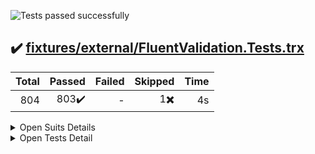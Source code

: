 ![Tests passed successfully](https://img.shields.io/badge/tests-803%20passed%2C%201%20skipped-success)
## ✔️ <a id='user-content-r0' href='#r0'>fixtures/external/FluentValidation.Tests.trx</a>
|Total|Passed|Failed|Skipped|Time|
|---:|---:|---:|---:|---:|
|804|803✔️|-|1✖️|4s|

<details><summary>Open Suits Details</summary>
<p>

|Test suite|Passed|Failed|Skipped|Time|
|:---|---:|---:|---:|---:|
|[FluentValidation.Tests.AbstractValidatorTester](#r0s0)|35✔️|-|-|12ms|
|[FluentValidation.Tests.AccessorCacheTests](#r0s1)|4✔️|-|1✖️|4ms|
|[FluentValidation.Tests.AssemblyScannerTester](#r0s2)|2✔️|-|-|2ms|
|[FluentValidation.Tests.CascadingFailuresTester](#r0s3)|38✔️|-|-|23ms|
|[FluentValidation.Tests.ChainedValidationTester](#r0s4)|13✔️|-|-|6ms|
|[FluentValidation.Tests.ChainingValidatorsTester](#r0s5)|3✔️|-|-|1ms|
|[FluentValidation.Tests.ChildRulesTests](#r0s6)|2✔️|-|-|7ms|
|[FluentValidation.Tests.CollectionValidatorWithParentTests](#r0s7)|16✔️|-|-|13ms|
|[FluentValidation.Tests.ComplexValidationTester](#r0s8)|17✔️|-|-|26ms|
|[FluentValidation.Tests.ConditionTests](#r0s9)|18✔️|-|-|9ms|
|[FluentValidation.Tests.CreditCardValidatorTests](#r0s10)|2✔️|-|-|2ms|
|[FluentValidation.Tests.CustomFailureActionTester](#r0s11)|3✔️|-|-|1ms|
|[FluentValidation.Tests.CustomMessageFormatTester](#r0s12)|6✔️|-|-|3ms|
|[FluentValidation.Tests.CustomValidatorTester](#r0s13)|10✔️|-|-|6ms|
|[FluentValidation.Tests.DefaultValidatorExtensionTester](#r0s14)|30✔️|-|-|38ms|
|[FluentValidation.Tests.EmailValidatorTests](#r0s15)|36✔️|-|-|18ms|
|[FluentValidation.Tests.EmptyTester](#r0s16)|9✔️|-|-|5ms|
|[FluentValidation.Tests.EnumValidatorTests](#r0s17)|12✔️|-|-|24ms|
|[FluentValidation.Tests.EqualValidatorTests](#r0s18)|10✔️|-|-|3ms|
|[FluentValidation.Tests.ExactLengthValidatorTester](#r0s19)|6✔️|-|-|2ms|
|[FluentValidation.Tests.ExclusiveBetweenValidatorTests](#r0s20)|19✔️|-|-|6ms|
|[FluentValidation.Tests.ExtensionTester](#r0s21)|4✔️|-|-|1ms|
|[FluentValidation.Tests.ForEachRuleTests](#r0s22)|34✔️|-|-|47ms|
|[FluentValidation.Tests.GreaterThanOrEqualToValidatorTester](#r0s23)|14✔️|-|-|5ms|
|[FluentValidation.Tests.GreaterThanValidatorTester](#r0s24)|13✔️|-|-|4ms|
|[FluentValidation.Tests.InclusiveBetweenValidatorTests](#r0s25)|18✔️|-|-|4ms|
|[FluentValidation.Tests.InheritanceValidatorTest](#r0s26)|11✔️|-|-|18ms|
|[FluentValidation.Tests.InlineValidatorTester](#r0s27)|1✔️|-|-|2ms|
|[FluentValidation.Tests.LanguageManagerTests](#r0s28)|21✔️|-|-|28ms|
|[FluentValidation.Tests.LengthValidatorTests](#r0s29)|16✔️|-|-|17ms|
|[FluentValidation.Tests.LessThanOrEqualToValidatorTester](#r0s30)|13✔️|-|-|4ms|
|[FluentValidation.Tests.LessThanValidatorTester](#r0s31)|16✔️|-|-|6ms|
|[FluentValidation.Tests.LocalisedMessagesTester](#r0s32)|6✔️|-|-|3ms|
|[FluentValidation.Tests.LocalisedNameTester](#r0s33)|2✔️|-|-|1ms|
|[FluentValidation.Tests.MemberAccessorTests](#r0s34)|9✔️|-|-|5ms|
|[FluentValidation.Tests.MessageFormatterTests](#r0s35)|10✔️|-|-|2ms|
|[FluentValidation.Tests.ModelLevelValidatorTests](#r0s36)|2✔️|-|-|1ms|
|[FluentValidation.Tests.NameResolutionPluggabilityTester](#r0s37)|3✔️|-|-|2ms|
|[FluentValidation.Tests.NotEmptyTester](#r0s38)|10✔️|-|-|7ms|
|[FluentValidation.Tests.NotEqualValidatorTests](#r0s39)|11✔️|-|-|7ms|
|[FluentValidation.Tests.NotNullTester](#r0s40)|5✔️|-|-|1ms|
|[FluentValidation.Tests.NullTester](#r0s41)|5✔️|-|-|2ms|
|[FluentValidation.Tests.OnFailureTests](#r0s42)|10✔️|-|-|8ms|
|[FluentValidation.Tests.PredicateValidatorTester](#r0s43)|5✔️|-|-|2ms|
|[FluentValidation.Tests.PropertyChainTests](#r0s44)|7✔️|-|-|1ms|
|[FluentValidation.Tests.RegularExpressionValidatorTests](#r0s45)|15✔️|-|-|6ms|
|[FluentValidation.Tests.RuleBuilderTests](#r0s46)|29✔️|-|-|96ms|
|[FluentValidation.Tests.RuleDependencyTests](#r0s47)|14✔️|-|-|3s|
|[FluentValidation.Tests.RulesetTests](#r0s48)|21✔️|-|-|14ms|
|[FluentValidation.Tests.ScalePrecisionValidatorTests](#r0s49)|6✔️|-|-|4ms|
|[FluentValidation.Tests.SharedConditionTests](#r0s50)|42✔️|-|-|42ms|
|[FluentValidation.Tests.StandalonePropertyValidationTester](#r0s51)|1✔️|-|-|0ms|
|[FluentValidation.Tests.StringEnumValidatorTests](#r0s52)|10✔️|-|-|5ms|
|[FluentValidation.Tests.TrackingCollectionTests](#r0s53)|3✔️|-|-|2ms|
|[FluentValidation.Tests.TransformTests](#r0s54)|4✔️|-|-|3ms|
|[FluentValidation.Tests.UserSeverityTester](#r0s55)|7✔️|-|-|3ms|
|[FluentValidation.Tests.UserStateTester](#r0s56)|4✔️|-|-|3ms|
|[FluentValidation.Tests.ValidateAndThrowTester](#r0s57)|14✔️|-|-|25ms|
|[FluentValidation.Tests.ValidationResultTests](#r0s58)|8✔️|-|-|8ms|
|[FluentValidation.Tests.ValidatorDescriptorTester](#r0s59)|5✔️|-|-|1ms|
|[FluentValidation.Tests.ValidatorSelectorTests](#r0s60)|10✔️|-|-|9ms|
|[FluentValidation.Tests.ValidatorTesterTester](#r0s61)|73✔️|-|-|74ms|

</p>
</details>


<details><summary>Open Tests Detail</summary>
<p>

#### ✔️ <a id='user-content-r0s0' href='#r0s0'>FluentValidation.Tests.AbstractValidatorTester</a>
```
✔️ Can_replace_default_errorcode_resolver
✔️ CanValidateInstancesOfType_returns_false_when_comparing_against_some_other_type
✔️ CanValidateInstancesOfType_returns_true_when_comparing_against_same_type
✔️ CanValidateInstancesOfType_returns_true_when_comparing_against_subclass
✔️ Default_error_code_should_be_class_name
✔️ OverridePropertyName_should_override_property_name
✔️ OverridePropertyName_with_lambda_should_override_property_name
✔️ PreValidate_bypasses_nullcheck_on_instance
✔️ RuleForeach_with_null_instances
✔️ Should_be_valid_when_there_are_no_failures_for_single_property
✔️ Should_not_main_state
✔️ Should_throw_for_non_member_expression_when_validating_single_property
✔️ Should_throw_when_rule_is_null
✔️ Should_validate_public_Field
✔️ Should_validate_single_Field
✔️ Should_validate_single_property
✔️ Should_validate_single_property_where_invalid_property_as_string
✔️ Should_validate_single_property_where_property_as_string
✔️ Uses_named_parameters_to_validate_ruleset
✔️ Validates_single_property_by_path
✔️ Validates_type_when_using_non_generic_validate_overload
✔️ When_the_validators_fail_then_the_errors_Should_be_accessible_via_the_errors_property
✔️ When_the_validators_fail_then_validatorrunner_should_return_false
✔️ When_the_Validators_pass_then_the_validatorRunner_should_return_true
✔️ WhenPreValidationReturnsFalse_ResultReturnToUserImmediatly_Validate(preValidationResult: )
✔️ WhenPreValidationReturnsFalse_ResultReturnToUserImmediatly_Validate(preValidationResult: AnotherInt Test Message)
✔️ WhenPreValidationReturnsFalse_ResultReturnToUserImmediatly_ValidateAsync(preValidationResult: )
✔️ WhenPreValidationReturnsFalse_ResultReturnToUserImmediatly_ValidateAsync(preValidationResult: AnotherInt Test Message)
✔️ WhenPreValidationReturnsTrue_ValidatorsGetHit_Validate
✔️ WhenPreValidationReturnsTrue_ValidatorsGetHit_ValidateAsync
✔️ WithErrorCode_should_override_error_code
✔️ WithMessage_and_WithErrorCode_should_override_error_message_and_error_code
✔️ WithMessage_should_override_error_message
✔️ WithName_should_override_field_name
✔️ WithName_should_override_field_name_with_value_from_other_property
```
#### ✔️ <a id='user-content-r0s1' href='#r0s1'>FluentValidation.Tests.AccessorCacheTests</a>
```
✖️ Benchmark
✔️ Equality_comparison_check
✔️ Gets_accessor
✔️ Gets_member_for_nested_property
✔️ Identifies_if_memberexp_acts_on_model_instance
```
#### ✔️ <a id='user-content-r0s2' href='#r0s2'>FluentValidation.Tests.AssemblyScannerTester</a>
```
✔️ Finds_validators_for_types
✔️ ForEach_iterates_over_types
```
#### ✔️ <a id='user-content-r0s3' href='#r0s3'>FluentValidation.Tests.CascadingFailuresTester</a>
```
✔️ Cascade_mode_can_be_set_after_validator_instantiated
✔️ Cascade_mode_can_be_set_after_validator_instantiated_async
✔️ Cascade_mode_can_be_set_after_validator_instantiated_async_legacy
✔️ Cascade_mode_can_be_set_after_validator_instantiated_legacy
✔️ Validation_continues_on_failure
✔️ Validation_continues_on_failure_async
✔️ Validation_continues_on_failure_when_set_to_Stop_globally_and_overriden_at_rule_level
✔️ Validation_continues_on_failure_when_set_to_Stop_globally_and_overriden_at_rule_level_async
✔️ Validation_continues_on_failure_when_set_to_Stop_globally_and_overriden_at_rule_level_async_legacy
✔️ Validation_continues_on_failure_when_set_to_Stop_globally_and_overriden_at_rule_level_legacy
✔️ Validation_continues_on_failure_when_set_to_StopOnFirstFailure_at_validator_level_and_overriden_at_rule_level
✔️ Validation_continues_on_failure_when_set_to_StopOnFirstFailure_at_validator_level_and_overriden_at_rule_level_async
✔️ Validation_continues_on_failure_when_set_to_StopOnFirstFailure_at_validator_level_and_overriden_at_rule_level_async_legacy
✔️ Validation_continues_on_failure_when_set_to_StopOnFirstFailure_at_validator_level_and_overriden_at_rule_level_legacy
✔️ Validation_continues_to_second_validator_when_first_validator_succeeds_and_cascade_set_to_stop
✔️ Validation_continues_to_second_validator_when_first_validator_succeeds_and_cascade_set_to_stop_async
✔️ Validation_continues_to_second_validator_when_first_validator_succeeds_and_cascade_set_to_stop_async_legacy
✔️ Validation_continues_to_second_validator_when_first_validator_succeeds_and_cascade_set_to_stop_legacy
✔️ Validation_continues_when_set_to_Continue_at_validator_level
✔️ Validation_continues_when_set_to_Continue_at_validator_level_async
✔️ Validation_stops_on_failure_when_set_to_Continue_and_overriden_at_rule_level
✔️ Validation_stops_on_failure_when_set_to_Continue_and_overriden_at_rule_level_async
✔️ Validation_stops_on_failure_when_set_to_Continue_and_overriden_at_rule_level_async_legacy
✔️ Validation_stops_on_failure_when_set_to_Continue_and_overriden_at_rule_level_legacy
✔️ Validation_stops_on_first_failure
✔️ Validation_stops_on_first_failure_async
✔️ Validation_stops_on_first_failure_async_legacy
✔️ Validation_stops_on_first_failure_legacy
✔️ Validation_stops_on_first_Failure_when_set_to_Continue_globally_and_overriden_at_rule_level
✔️ Validation_stops_on_first_Failure_when_set_to_Continue_globally_and_overriden_at_rule_level_and_async_validator_is_invoked_synchronously
✔️ Validation_stops_on_first_Failure_when_set_to_Continue_globally_and_overriden_at_rule_level_and_async_validator_is_invoked_synchronously_legacy
✔️ Validation_stops_on_first_Failure_when_set_to_Continue_globally_and_overriden_at_rule_level_async
✔️ Validation_stops_on_first_Failure_when_set_to_Continue_globally_and_overriden_at_rule_level_async_legacy
✔️ Validation_stops_on_first_Failure_when_set_to_Continue_globally_and_overriden_at_rule_level_legacy
✔️ Validation_stops_on_first_failure_when_set_to_StopOnFirstFailure_at_validator_level
✔️ Validation_stops_on_first_failure_when_set_to_StopOnFirstFailure_at_validator_level_async
✔️ Validation_stops_on_first_failure_when_set_to_StopOnFirstFailure_at_validator_level_async_legacy
✔️ Validation_stops_on_first_failure_when_set_to_StopOnFirstFailure_at_validator_level_legacy
```
#### ✔️ <a id='user-content-r0s4' href='#r0s4'>FluentValidation.Tests.ChainedValidationTester</a>
```
✔️ Can_validate_using_validator_for_base_type
✔️ Chained_property_should_be_excluded
✔️ Chained_validator_descriptor
✔️ Chained_validator_should_not_be_invoked_on_null_property
✔️ Condition_should_work_with_chained_property
✔️ Explicitly_included_properties_should_be_propagated_to_nested_validators
✔️ Explicitly_included_properties_should_be_propagated_to_nested_validators_using_strings
✔️ Separate_validation_on_chained_property
✔️ Separate_validation_on_chained_property_conditional
✔️ Separate_validation_on_chained_property_valid
✔️ Should_allow_normal_rules_and_chained_property_on_same_property
✔️ Uses_explicit_ruleset
✔️ Validates_chained_property
```
#### ✔️ <a id='user-content-r0s5' href='#r0s5'>FluentValidation.Tests.ChainingValidatorsTester</a>
```
✔️ Options_should_only_apply_to_current_validator
✔️ Should_create_multiple_validators
✔️ Should_execute_multiple_validators
```
#### ✔️ <a id='user-content-r0s6' href='#r0s6'>FluentValidation.Tests.ChildRulesTests</a>
```
✔️ Can_define_nested_rules_for_collection
✔️ ChildRules_works_with_RuleSet
```
#### ✔️ <a id='user-content-r0s7' href='#r0s7'>FluentValidation.Tests.CollectionValidatorWithParentTests</a>
```
✔️ Async_condition_should_work_with_child_collection
✔️ Can_specify_condition_for_individual_collection_elements
✔️ Can_validate_collection_using_validator_for_base_type
✔️ Collection_should_be_excluded
✔️ Collection_should_be_explicitly_included_with_expression
✔️ Collection_should_be_explicitly_included_with_string
✔️ Condition_should_work_with_child_collection
✔️ Creates_validator_using_context_from_property_value
✔️ Should_override_property_name
✔️ Should_work_with_top_level_collection_validator
✔️ Should_work_with_top_level_collection_validator_and_overriden_name
✔️ Skips_null_items
✔️ Validates_collection
✔️ Validates_collection_asynchronously
✔️ Validates_collection_several_levels_deep
✔️ Validates_collection_several_levels_deep_async
```
#### ✔️ <a id='user-content-r0s8' href='#r0s8'>FluentValidation.Tests.ComplexValidationTester</a>
```
✔️ Async_condition_should_work_with_complex_property
✔️ Async_condition_should_work_with_complex_property_when_validator_invoked_synchronously
✔️ Can_directly_validate_multiple_fields_of_same_type
✔️ Can_validate_using_validator_for_base_type
✔️ Complex_property_should_be_excluded
✔️ Complex_validator_should_not_be_invoked_on_null_property
✔️ Condition_should_work_with_complex_property
✔️ Condition_should_work_with_complex_property_when_invoked_async
✔️ Explicitly_included_properties_should_be_propagated_to_nested_validators
✔️ Explicitly_included_properties_should_be_propagated_to_nested_validators_using_strings
✔️ Multiple_rules_in_chain_with_childvalidator_shouldnt_reuse_accessor
✔️ Multiple_rules_in_chain_with_childvalidator_shouldnt_reuse_accessor_async
✔️ Should_allow_normal_rules_and_complex_property_on_same_property
✔️ Should_override_propertyName
✔️ Validates_child_validator_asynchronously
✔️ Validates_child_validator_synchronously
✔️ Validates_complex_property
```
#### ✔️ <a id='user-content-r0s9' href='#r0s9'>FluentValidation.Tests.ConditionTests</a>
```
✔️ Async_condition_executed_synchronosuly_with_asynchronous_collection_rule
✔️ Async_condition_executed_synchronosuly_with_asynchronous_rule
✔️ Async_condition_executed_synchronosuly_with_synchronous_collection_role
✔️ Async_condition_executed_synchronosuly_with_synchronous_role
✔️ Async_condition_is_applied_to_all_validators_in_the_chain
✔️ Async_condition_is_applied_to_all_validators_in_the_chain_when_executed_synchronously
✔️ Async_condition_is_applied_to_single_validator_in_the_chain_when_ApplyConditionTo_set_to_CurrentValidator
✔️ Condition_is_applied_to_all_validators_in_the_chain
✔️ Condition_is_applied_to_single_validator_in_the_chain_when_ApplyConditionTo_set_to_CurrentValidator
✔️ Sync_condition_is_applied_to_async_validators
✔️ Validation_should_fail_when_async_condition_does_not_match
✔️ Validation_should_fail_when_async_condition_matches
✔️ Validation_should_fail_when_condition_does_not_match
✔️ Validation_should_fail_when_condition_matches
✔️ Validation_should_succeed_when_async_condition_does_not_match
✔️ Validation_should_succeed_when_async_condition_matches
✔️ Validation_should_succeed_when_condition_does_not_match
✔️ Validation_should_succeed_when_condition_matches
```
#### ✔️ <a id='user-content-r0s10' href='#r0s10'>FluentValidation.Tests.CreditCardValidatorTests</a>
```
✔️ IsValidTests
✔️ When_validation_fails_the_default_error_should_be_set
```
#### ✔️ <a id='user-content-r0s11' href='#r0s11'>FluentValidation.Tests.CustomFailureActionTester</a>
```
✔️ Does_not_invoke_action_if_validation_success
✔️ Invokes_custom_action_on_failure
✔️ Passes_object_being_validated_to_action
```
#### ✔️ <a id='user-content-r0s12' href='#r0s12'>FluentValidation.Tests.CustomMessageFormatTester</a>
```
✔️ Replaces_propertyvalue_placeholder
✔️ Replaces_propertyvalue_with_empty_string_when_null
✔️ Should_format_custom_message
✔️ Uses_custom_delegate_for_building_message
✔️ Uses_custom_delegate_for_building_message_only_for_specific_validator
✔️ Uses_property_value_in_message
```
#### ✔️ <a id='user-content-r0s13' href='#r0s13'>FluentValidation.Tests.CustomValidatorTester</a>
```
✔️ New_Custom_Returns_single_failure
✔️ New_Custom_Returns_single_failure_async
✔️ New_custom_uses_empty_property_name_for_model_level_rule
✔️ New_Custom_When_property_name_omitted_infers_property_name
✔️ New_Custom_When_property_name_omitted_infers_property_name_nested
✔️ New_Custom_within_ruleset
✔️ New_CustomAsync_within_ruleset
✔️ Perserves_property_chain_using_custom
✔️ Runs_async_rule_synchronously_when_validator_invoked_synchronously
✔️ Runs_sync_rule_asynchronously_when_validator_invoked_asynchronously
```
#### ✔️ <a id='user-content-r0s14' href='#r0s14'>FluentValidation.Tests.DefaultValidatorExtensionTester</a>
```
✔️ Empty_should_create_EmptyValidator
✔️ Equal_should_create_EqualValidator_with_explicit_value
✔️ Equal_should_create_EqualValidator_with_lambda
✔️ GreaterThan_should_create_GreaterThanValidator_with_explicit_value
✔️ GreaterThan_should_create_GreaterThanValidator_with_lambda
✔️ GreaterThanOrEqual_should_create_GreaterThanOrEqualValidator_with_explicit_value
✔️ GreaterThanOrEqual_should_create_GreaterThanOrEqualValidator_with_lambda
✔️ GreaterThanOrEqual_should_create_GreaterThanOrEqualValidator_with_lambda_with_other_Nullable
✔️ Length_should_create_ExactLengthValidator
✔️ Length_should_create_LengthValidator
✔️ Length_should_create_MaximumLengthValidator
✔️ Length_should_create_MinimumLengthValidator
✔️ LessThan_should_create_LessThanValidator_with_explicit_value
✔️ LessThan_should_create_LessThanValidator_with_lambda
✔️ LessThanOrEqual_should_create_LessThanOrEqualValidator_with_explicit_value
✔️ LessThanOrEqual_should_create_LessThanOrEqualValidator_with_lambda
✔️ LessThanOrEqual_should_create_LessThanOrEqualValidator_with_lambda_with_other_Nullable
✔️ Must_should_create_PredicateValidator_with_context
✔️ Must_should_create_PredicateValidator_with_PropertyValidatorContext
✔️ Must_should_create_PredicteValidator
✔️ MustAsync_should_create_AsyncPredicateValidator_with_context
✔️ MustAsync_should_create_AsyncPredicateValidator_with_PropertyValidatorContext
✔️ MustAsync_should_create_AsyncPredicteValidator
✔️ MustAsync_should_not_throw_InvalidCastException
✔️ NotEmpty_should_create_NotEmptyValidator
✔️ NotEqual_should_create_NotEqualValidator_with_explicit_value
✔️ NotEqual_should_create_NotEqualValidator_with_lambda
✔️ NotNull_should_create_NotNullValidator
✔️ ScalePrecision_should_create_ScalePrecisionValidator
✔️ ScalePrecision_should_create_ScalePrecisionValidator_with_ignore_trailing_zeros
```
#### ✔️ <a id='user-content-r0s15' href='#r0s15'>FluentValidation.Tests.EmailValidatorTests</a>
```
✔️ Fails_email_validation_aspnetcore_compatible(email: " \r \t \n")
✔️ Fails_email_validation_aspnetcore_compatible(email: "")
✔️ Fails_email_validation_aspnetcore_compatible(email: "@someDomain.com")
✔️ Fails_email_validation_aspnetcore_compatible(email: "@someDomain@abc.com")
✔️ Fails_email_validation_aspnetcore_compatible(email: "0")
✔️ Fails_email_validation_aspnetcore_compatible(email: "someName")
✔️ Fails_email_validation_aspnetcore_compatible(email: "someName@")
✔️ Fails_email_validation_aspnetcore_compatible(email: "someName@a@b.com")
✔️ Invalid_email_addressex_regex(email: "")
✔️ Invalid_email_addressex_regex(email: "first.last@test..co.uk")
✔️ Invalid_email_addressex_regex(email: "testperso")
✔️ Invalid_email_addressex_regex(email: "thisisaverylongstringcodeplex.com")
✔️ Valid_email_addresses_aspnetcore_compatible(email: " @someDomain.com")
✔️ Valid_email_addresses_aspnetcore_compatible(email: "!#$%&'*+-/=?^_`|~@someDomain.com")
✔️ Valid_email_addresses_aspnetcore_compatible(email: "\"firstName.lastName\"@someDomain.com")
✔️ Valid_email_addresses_aspnetcore_compatible(email: "1234@someDomain.com")
✔️ Valid_email_addresses_aspnetcore_compatible(email: "firstName.lastName@someDomain.com")
✔️ Valid_email_addresses_aspnetcore_compatible(email: "someName@1234.com")
✔️ Valid_email_addresses_aspnetcore_compatible(email: "someName@some_domain.com")
✔️ Valid_email_addresses_aspnetcore_compatible(email: "someName@some~domain.com")
✔️ Valid_email_addresses_aspnetcore_compatible(email: "someName@someDomain.com")
✔️ Valid_email_addresses_aspnetcore_compatible(email: "someName@someDomain￯.com")
✔️ Valid_email_addresses_aspnetcore_compatible(email: null)
✔️ Valid_email_addresses_regex(email: "__somename@example.com")
✔️ Valid_email_addresses_regex(email: "!def!xyz%abc@example.com")
✔️ Valid_email_addresses_regex(email: "\"Abc@def\"@example.com")
✔️ Valid_email_addresses_regex(email: "\"Abc\\@def\"@example.com")
✔️ Valid_email_addresses_regex(email: "\"Fred Bloggs\"@example.com")
✔️ Valid_email_addresses_regex(email: "\"Joe\\Blow\"@example.com")
✔️ Valid_email_addresses_regex(email: "$A12345@example.com")
✔️ Valid_email_addresses_regex(email: "customer/department=shipping@example.com")
✔️ Valid_email_addresses_regex(email: "first.last@test.co.uk")
✔️ Valid_email_addresses_regex(email: "testperson@gmail.com")
✔️ Valid_email_addresses_regex(email: "TestPerson@gmail.com")
✔️ Valid_email_addresses_regex(email: "testperson+label@gmail.com")
✔️ Valid_email_addresses_regex(email: null)
```
#### ✔️ <a id='user-content-r0s16' href='#r0s16'>FluentValidation.Tests.EmptyTester</a>
```
✔️ Passes_for_ienumerable_that_doesnt_implement_ICollection
✔️ Passes_when_collection_empty
✔️ When_there_is_a_value_then_the_validator_should_fail
✔️ When_validation_fails_error_should_be_set
✔️ When_value_is_Default_for_type_validator_should_pass_datetime
✔️ When_value_is_Default_for_type_validator_should_pass_int
✔️ When_value_is_empty_string_validator_should_pass
✔️ When_value_is_null_validator_should_pass
✔️ When_value_is_whitespace_validation_should_pass
```
#### ✔️ <a id='user-content-r0s17' href='#r0s17'>FluentValidation.Tests.EnumValidatorTests</a>
```
✔️ Flags_enum_invalid_when_using_outofrange_negative_value
✔️ Flags_enum_invalid_when_using_outofrange_positive_value
✔️ Flags_enum_valid_when_using_bitwise_value
✔️ Flags_enum_validates_correctly_when_using_zero_value
✔️ Flags_enum_with_overlapping_flags_valid_when_using_bitwise_value
✔️ IsValidTests
✔️ Nullable_enum_invalid_when_bad_value_specified
✔️ Nullable_enum_valid_when_property_value_is_null
✔️ Nullable_enum_valid_when_value_specified
✔️ When_the_enum_is_initialized_with_invalid_value_then_the_validator_should_fail
✔️ When_the_enum_is_not_initialized_with_valid_value_then_the_validator_should_fail
✔️ When_validation_fails_the_default_error_should_be_set
```
#### ✔️ <a id='user-content-r0s18' href='#r0s18'>FluentValidation.Tests.EqualValidatorTests</a>
```
✔️ Comparison_property_uses_custom_resolver
✔️ Should_store_comparison_type
✔️ Should_store_property_to_compare
✔️ Should_succeed_on_case_insensitive_comparison
✔️ Should_succeed_on_case_insensitive_comparison_using_expression
✔️ Should_use_ordinal_comparison_by_default
✔️ Validates_against_property
✔️ When_the_objects_are_equal_validation_should_succeed
✔️ When_the_objects_are_not_equal_validation_should_fail
✔️ When_validation_fails_the_error_should_be_set
```
#### ✔️ <a id='user-content-r0s19' href='#r0s19'>FluentValidation.Tests.ExactLengthValidatorTester</a>
```
✔️ Min_and_max_properties_should_be_set
✔️ When_exact_length_rule_failes_error_should_have_exact_length_error_errorcode
✔️ When_the_text_is_an_exact_length_the_validator_should_pass
✔️ When_the_text_length_is_larger_the_validator_should_fail
✔️ When_the_text_length_is_smaller_the_validator_should_fail
✔️ When_the_validator_fails_the_error_message_should_be_set
```
#### ✔️ <a id='user-content-r0s20' href='#r0s20'>FluentValidation.Tests.ExclusiveBetweenValidatorTests</a>
```
✔️ To_and_from_properties_should_be_set
✔️ To_and_from_properties_should_be_set_for_dates
✔️ To_and_from_properties_should_be_set_for_strings
✔️ Validates_with_nullable_when_property_is_null
✔️ Validates_with_nullable_when_property_not_null
✔️ When_the_text_is_larger_than_the_range_then_the_validator_should_fail
✔️ When_the_text_is_larger_than_the_range_then_the_validator_should_fail_for_strings
✔️ When_the_to_is_smaller_than_the_from_then_the_validator_should_throw
✔️ When_the_to_is_smaller_than_the_from_then_the_validator_should_throw_for_strings
✔️ When_the_validator_fails_the_error_message_should_be_set
✔️ When_the_validator_fails_the_error_message_should_be_set_for_strings
✔️ When_the_value_is_between_the_range_specified_then_the_validator_should_pass
✔️ When_the_value_is_between_the_range_specified_then_the_validator_should_pass_for_strings
✔️ When_the_value_is_exactly_the_size_of_the_lower_bound_then_the_validator_should_fail
✔️ When_the_value_is_exactly_the_size_of_the_lower_bound_then_the_validator_should_fail_for_strings
✔️ When_the_value_is_exactly_the_size_of_the_upper_bound_then_the_validator_should_fail
✔️ When_the_value_is_exactly_the_size_of_the_upper_bound_then_the_validator_should_fail_for_strings
✔️ When_the_value_is_smaller_than_the_range_then_the_validator_should_fail
✔️ When_the_value_is_smaller_than_the_range_then_the_validator_should_fail_for_strings
```
#### ✔️ <a id='user-content-r0s21' href='#r0s21'>FluentValidation.Tests.ExtensionTester</a>
```
✔️ Should_extract_member_from_member_expression
✔️ Should_return_null_for_non_member_expressions
✔️ Should_split_pascal_cased_member_name
✔️ SplitPascalCase_should_return_null_when_input_is_null
```
#### ✔️ <a id='user-content-r0s22' href='#r0s22'>FluentValidation.Tests.ForEachRuleTests</a>
```
✔️ Async_condition_should_work_with_child_collection
✔️ Can_access_colletion_index
✔️ Can_access_colletion_index_async
✔️ Can_access_parent_index
✔️ Can_access_parent_index_async
✔️ Can_specify_condition_for_individual_collection_elements
✔️ Can_use_cascade_with_RuleForEach
✔️ Can_validate_collection_using_validator_for_base_type
✔️ Collection_should_be_excluded
✔️ Collection_should_be_explicitly_included_with_expression
✔️ Collection_should_be_explicitly_included_with_string
✔️ Condition_should_work_with_child_collection
✔️ Correctly_gets_collection_indices
✔️ Correctly_gets_collection_indices_async
✔️ Executes_rule_for_each_item_in_collection
✔️ Executes_rule_for_each_item_in_collection_async
✔️ Nested_collection_for_null_property_should_not_throw_null_reference
✔️ Nested_conditions_Rule_For
✔️ Nested_conditions_Rule_For_Each
✔️ Overrides_indexer
✔️ Overrides_indexer_async
✔️ Regular_rules_can_drop_into_RuleForEach
✔️ RuleForEach_async_RunsTasksSynchronously
✔️ Should_not_scramble_property_name_when_using_collection_validators_several_levels_deep
✔️ Should_not_scramble_property_name_when_using_collection_validators_several_levels_deep_with_ValidateAsync
✔️ Should_override_property_name
✔️ Skips_null_items
✔️ Top_level_collection
✔️ Uses_useful_error_message_when_used_on_non_property
✔️ Validates_child_validator_asynchronously
✔️ Validates_child_validator_synchronously
✔️ Validates_collection
✔️ When_runs_outside_RuleForEach_loop
✔️ When_runs_outside_RuleForEach_loop_async
```
#### ✔️ <a id='user-content-r0s23' href='#r0s23'>FluentValidation.Tests.GreaterThanOrEqualToValidatorTester</a>
```
✔️ Comparison_property_uses_custom_resolver
✔️ Comparison_type
✔️ Should_fail_when_less_than_input
✔️ Should_localize_value
✔️ Should_set_default_error_when_validation_fails
✔️ Should_succeed_when_equal_to_input
✔️ Should_succeed_when_greater_than_input
✔️ Validates_nullable_with_nullable_property
✔️ Validates_with_nullable_property
✔️ Validates_with_nullable_when_property_is_null
✔️ Validates_with_nullable_when_property_is_null_cross_property
✔️ Validates_with_nullable_when_property_not_null
✔️ Validates_with_nullable_when_property_not_null_cross_property
✔️ Validates_with_property
```
#### ✔️ <a id='user-content-r0s24' href='#r0s24'>FluentValidation.Tests.GreaterThanValidatorTester</a>
```
✔️ Comparison_property_uses_custom_resolver
✔️ Comparison_Type
✔️ Should_fail_when_equal_to_input
✔️ Should_fail_when_less_than_input
✔️ Should_set_default_error_when_validation_fails
✔️ Should_succeed_when_greater_than_input
✔️ Validates_nullable_with_nullable_property
✔️ Validates_with_nullable_property
✔️ Validates_with_nullable_when_property_is_null
✔️ Validates_with_nullable_when_property_is_null_cross_property
✔️ Validates_with_nullable_when_property_not_null
✔️ Validates_with_nullable_when_property_not_null_cross_property
✔️ Validates_with_property
```
#### ✔️ <a id='user-content-r0s25' href='#r0s25'>FluentValidation.Tests.InclusiveBetweenValidatorTests</a>
```
✔️ To_and_from_properties_should_be_set
✔️ To_and_from_properties_should_be_set_for_strings
✔️ Validates_with_nullable_when_property_is_null
✔️ Validates_with_nullable_when_property_not_null
✔️ When_the_text_is_larger_than_the_range_then_the_validator_should_fail
✔️ When_the_text_is_larger_than_the_range_then_the_validator_should_fail_for_strings
✔️ When_the_to_is_smaller_than_the_from_then_the_validator_should_throw
✔️ When_the_to_is_smaller_than_the_from_then_the_validator_should_throw_for_strings
✔️ When_the_validator_fails_the_error_message_should_be_set
✔️ When_the_validator_fails_the_error_message_should_be_set_for_strings
✔️ When_the_value_is_between_the_range_specified_then_the_validator_should_pass
✔️ When_the_value_is_between_the_range_specified_then_the_validator_should_pass_for_strings
✔️ When_the_value_is_exactly_the_size_of_the_lower_bound_then_the_validator_should_pass
✔️ When_the_value_is_exactly_the_size_of_the_lower_bound_then_the_validator_should_pass_for_strings
✔️ When_the_value_is_exactly_the_size_of_the_upper_bound_then_the_validator_should_pass
✔️ When_the_value_is_exactly_the_size_of_the_upper_bound_then_the_validator_should_pass_for_strings
✔️ When_the_value_is_smaller_than_the_range_then_the_validator_should_fail
✔️ When_the_value_is_smaller_than_the_range_then_the_validator_should_fail_for_strings
```
#### ✔️ <a id='user-content-r0s26' href='#r0s26'>FluentValidation.Tests.InheritanceValidatorTest</a>
```
✔️ Can_use_custom_subclass_with_nongeneric_overload
✔️ Validates_collection
✔️ Validates_collection_async
✔️ Validates_inheritance_async
✔️ Validates_inheritance_hierarchy
✔️ Validates_ruleset
✔️ Validates_ruleset_async
✔️ Validates_with_callback
✔️ Validates_with_callback_accepting_derived
✔️ Validates_with_callback_accepting_derived_async
✔️ Validates_with_callback_async
```
#### ✔️ <a id='user-content-r0s27' href='#r0s27'>FluentValidation.Tests.InlineValidatorTester</a>
```
✔️ Uses_inline_validator_to_build_rules
```
#### ✔️ <a id='user-content-r0s28' href='#r0s28'>FluentValidation.Tests.LanguageManagerTests</a>
```
✔️ All_languages_should_be_loaded
✔️ All_localizations_have_same_parameters_as_English
✔️ Always_use_specific_language
✔️ Always_use_specific_language_with_string_source
✔️ Can_replace_message
✔️ Can_replace_message_without_overriding_all_languages
✔️ Disables_localization
✔️ Falls_back_to_default_localization_key_when_error_code_key_not_found
✔️ Falls_back_to_english_when_culture_not_registered
✔️ Falls_back_to_english_when_translation_missing
✔️ Falls_back_to_parent_culture
✔️ Gets_translation_for_bosnian_latin_culture(cultureName: "bs-Latn-BA")
✔️ Gets_translation_for_bosnian_latin_culture(cultureName: "bs-Latn")
✔️ Gets_translation_for_bosnian_latin_culture(cultureName: "bs")
✔️ Gets_translation_for_croatian_culture
✔️ Gets_translation_for_culture
✔️ Gets_translation_for_serbian_culture(cultureName: "sr-Latn-RS")
✔️ Gets_translation_for_serbian_culture(cultureName: "sr-Latn")
✔️ Gets_translation_for_serbian_culture(cultureName: "sr")
✔️ Gets_translation_for_specific_culture
✔️ Uses_error_code_as_localization_key
```
#### ✔️ <a id='user-content-r0s29' href='#r0s29'>FluentValidation.Tests.LengthValidatorTests</a>
```
✔️ Min_and_max_properties_should_be_set
✔️ When_input_is_null_then_the_validator_should_pass
✔️ When_the_max_is_smaller_than_the_min_then_the_validator_should_throw
✔️ When_the_maxlength_validator_fails_the_error_message_should_be_set
✔️ When_the_minlength_validator_fails_the_error_message_should_be_set
✔️ When_the_text_is_between_the_lambda_range_specified_then_the_validator_should_pass
✔️ When_the_text_is_between_the_range_specified_then_the_validator_should_pass
✔️ When_the_text_is_exactly_the_size_of_the_lambda_lower_bound_then_the_validator_should_pass
✔️ When_the_text_is_exactly_the_size_of_the_lambda_upper_bound_then_the_validator_should_pass
✔️ When_the_text_is_exactly_the_size_of_the_lower_bound_then_the_validator_should_pass
✔️ When_the_text_is_exactly_the_size_of_the_upper_bound_then_the_validator_should_pass
✔️ When_the_text_is_larger_than_the_lambda_range_then_the_validator_should_fail
✔️ When_the_text_is_larger_than_the_range_then_the_validator_should_fail
✔️ When_the_text_is_smaller_than_the_lambda_range_then_the_validator_should_fail
✔️ When_the_text_is_smaller_than_the_range_then_the_validator_should_fail
✔️ When_the_validator_fails_the_error_message_should_be_set
```
#### ✔️ <a id='user-content-r0s30' href='#r0s30'>FluentValidation.Tests.LessThanOrEqualToValidatorTester</a>
```
✔️ Comparison_property_uses_custom_resolver
✔️ Comparison_type
✔️ Should_fail_when_greater_than_input
✔️ Should_set_default_error_when_validation_fails
✔️ Should_succeed_when_equal_to_input
✔️ Should_succeed_when_less_than_input
✔️ Validates_nullable_with_nullable_property
✔️ Validates_with_nullable_property
✔️ Validates_with_nullable_when_property_is_null
✔️ Validates_with_nullable_when_property_is_null_cross_property
✔️ Validates_with_nullable_when_property_not_null
✔️ Validates_with_nullable_when_property_not_null_cross_property
✔️ Validates_with_property
```
#### ✔️ <a id='user-content-r0s31' href='#r0s31'>FluentValidation.Tests.LessThanValidatorTester</a>
```
✔️ Comparison_property_uses_custom_resolver
✔️ Comparison_type
✔️ Extracts_property_from_constant_using_expression
✔️ Extracts_property_from_expression
✔️ Should_fail_when_equal_to_input
✔️ Should_fail_when_greater_than_input
✔️ Should_set_default_validation_message_when_validation_fails
✔️ Should_succeed_when_less_than_input
✔️ Should_throw_when_value_to_compare_is_null
✔️ Validates_against_property
✔️ Validates_nullable_with_nullable_property
✔️ Validates_with_nullable_property
✔️ Validates_with_nullable_when_property_is_null
✔️ Validates_with_nullable_when_property_not_null
✔️ Validates_with_nullable_when_property_not_null_cross_property
✔️ Validates_with_nullable_when_property_null_cross_property
```
#### ✔️ <a id='user-content-r0s32' href='#r0s32'>FluentValidation.Tests.LocalisedMessagesTester</a>
```
✔️ Correctly_assigns_default_localized_error_message
✔️ Does_not_throw_InvalidCastException_when_using_RuleForEach
✔️ Formats_string_with_placeholders
✔️ Formats_string_with_placeholders_when_you_cant_edit_the_string
✔️ Uses_func_to_get_message
✔️ Uses_string_format_with_property_value
```
#### ✔️ <a id='user-content-r0s33' href='#r0s33'>FluentValidation.Tests.LocalisedNameTester</a>
```
✔️ Uses_localized_name
✔️ Uses_localized_name_expression
```
#### ✔️ <a id='user-content-r0s34' href='#r0s34'>FluentValidation.Tests.MemberAccessorTests</a>
```
✔️ ComplexPropertyGet
✔️ ComplexPropertySet
✔️ Equality
✔️ ImplicitCast
✔️ Name
✔️ SimpleFieldGet
✔️ SimpleFieldSet
✔️ SimplePropertyGet
✔️ SimplePropertySet
```
#### ✔️ <a id='user-content-r0s35' href='#r0s35'>FluentValidation.Tests.MessageFormatterTests</a>
```
✔️ Adds_argument_and_custom_arguments
✔️ Adds_formatted_argument_and_custom_arguments
✔️ Adds_formatted_argument_and_formatted_custom_arguments
✔️ Adds_PropertyName_to_message
✔️ Adds_value_to_message
✔️ Format_property_value
✔️ Should_ignore_unknown_numbered_parameters
✔️ Should_ignore_unknown_parameters
✔️ Understands_date_formats
✔️ Understands_numeric_formats
```
#### ✔️ <a id='user-content-r0s36' href='#r0s36'>FluentValidation.Tests.ModelLevelValidatorTests</a>
```
✔️ Can_use_child_validator_at_model_level
✔️ Validates_at_model_level
```
#### ✔️ <a id='user-content-r0s37' href='#r0s37'>FluentValidation.Tests.NameResolutionPluggabilityTester</a>
```
✔️ Resolves_nested_properties
✔️ ShouldHaveValidationError_Should_support_custom_propertynameresolver
✔️ Uses_custom_property_name
```
#### ✔️ <a id='user-content-r0s38' href='#r0s38'>FluentValidation.Tests.NotEmptyTester</a>
```
✔️ Fails_for_array
✔️ Fails_for_ienumerable_that_doesnt_implement_ICollection
✔️ Fails_when_collection_empty
✔️ When_there_is_a_value_then_the_validator_should_pass
✔️ When_validation_fails_error_should_be_set
✔️ When_value_is_Default_for_type_validator_should_fail_datetime
✔️ When_value_is_Default_for_type_validator_should_fail_int
✔️ When_value_is_empty_string_validator_should_fail
✔️ When_value_is_null_validator_should_fail
✔️ When_value_is_whitespace_validation_should_fail
```
#### ✔️ <a id='user-content-r0s39' href='#r0s39'>FluentValidation.Tests.NotEqualValidatorTests</a>
```
✔️ Comparison_property_uses_custom_resolver
✔️ Should_handle_custom_value_types_correctly
✔️ Should_not_be_valid_for_case_insensitve_comparison
✔️ Should_not_be_valid_for_case_insensitve_comparison_with_expression
✔️ Should_store_comparison_type
✔️ Should_store_property_to_compare
✔️ Should_use_ordinal_comparison_by_default
✔️ Validates_across_properties
✔️ When_the_objects_are_equal_then_the_validator_should_fail
✔️ When_the_objects_are_not_equal_then_the_validator_should_pass
✔️ When_the_validator_fails_the_error_message_should_be_set
```
#### ✔️ <a id='user-content-r0s40' href='#r0s40'>FluentValidation.Tests.NotNullTester</a>
```
✔️ Fails_when_nullable_value_type_is_null
✔️ Not_null_validator_should_not_crash_with_non_nullable_value_type
✔️ NotNullValidator_should_fail_if_value_is_null
✔️ NotNullValidator_should_pass_if_value_has_value
✔️ When_the_validator_fails_the_error_message_should_be_set
```
#### ✔️ <a id='user-content-r0s41' href='#r0s41'>FluentValidation.Tests.NullTester</a>
```
✔️ Not_null_validator_should_not_crash_with_non_nullable_value_type
✔️ NullValidator_should_fail_if_value_has_value
✔️ NullValidator_should_pass_if_value_is_null
✔️ Passes_when_nullable_value_type_is_null
✔️ When_the_validator_passes_the_error_message_should_be_set
```
#### ✔️ <a id='user-content-r0s42' href='#r0s42'>FluentValidation.Tests.OnFailureTests</a>
```
✔️ OnFailure_called_for_each_failed_rule
✔️ OnFailure_called_for_each_failed_rule_asyncAsync
✔️ Should_be_able_to_access_error_message_in_OnFailure
✔️ ShouldHaveChildValidator_should_be_true
✔️ ShouldHaveChildValidator_works_with_Include
✔️ WhenAsyncWithOnFailure_should_invoke_condition_on_async_inner_validator
✔️ WhenAsyncWithOnFailure_should_invoke_condition_on_inner_validator
✔️ WhenAsyncWithOnFailure_should_invoke_condition_on_inner_validator_invoked_synchronously
✔️ WhenWithOnFailure_should_invoke_condition_on_async_inner_validator
✔️ WhenWithOnFailure_should_invoke_condition_on_inner_validator
```
#### ✔️ <a id='user-content-r0s43' href='#r0s43'>FluentValidation.Tests.PredicateValidatorTester</a>
```
✔️ Should_fail_when_predicate_returns_false
✔️ Should_succeed_when_predicate_returns_true
✔️ Should_throw_when_predicate_is_null
✔️ When_validation_fails_metadata_should_be_set_on_failure
✔️ When_validation_fails_the_default_error_should_be_set
```
#### ✔️ <a id='user-content-r0s44' href='#r0s44'>FluentValidation.Tests.PropertyChainTests</a>
```
✔️ AddIndexer_throws_when_nothing_added
✔️ Calling_ToString_should_construct_string_representation_of_chain
✔️ Calling_ToString_should_construct_string_representation_of_chain_with_indexers
✔️ Creates_from_expression
✔️ Should_be_subchain
✔️ Should_ignore_blanks
✔️ Should_not_be_subchain
```
#### ✔️ <a id='user-content-r0s45' href='#r0s45'>FluentValidation.Tests.RegularExpressionValidatorTests</a>
```
✔️ Can_access_expression_in_message
✔️ Can_access_expression_in_message_lambda
✔️ Can_access_expression_in_message_lambda_regex
✔️ Uses_lazily_loaded_expression
✔️ Uses_lazily_loaded_expression_with_options
✔️ Uses_regex_object
✔️ When_the_text_does_not_match_the_lambda_regex_regular_expression_then_the_validator_should_fail
✔️ When_the_text_does_not_match_the_lambda_regular_expression_then_the_validator_should_fail
✔️ When_the_text_does_not_match_the_regular_expression_then_the_validator_should_fail
✔️ When_the_text_is_empty_then_the_validator_should_fail
✔️ When_the_text_is_null_then_the_validator_should_pass
✔️ When_the_text_matches_the_lambda_regex_regular_expression_then_the_validator_should_pass
✔️ When_the_text_matches_the_lambda_regular_expression_then_the_validator_should_pass
✔️ When_the_text_matches_the_regular_expression_then_the_validator_should_pass
✔️ When_validation_fails_the_default_error_should_be_set
```
#### ✔️ <a id='user-content-r0s46' href='#r0s46'>FluentValidation.Tests.RuleBuilderTests</a>
```
✔️ Adding_a_validator_should_return_builder
✔️ Adding_a_validator_should_store_validator
✔️ Calling_validate_should_delegate_to_underlying_validator
✔️ Calling_ValidateAsync_should_delegate_to_underlying_async_validator
✔️ Calling_ValidateAsync_should_delegate_to_underlying_sync_validator
✔️ Conditional_child_validator_should_register_with_validator_type_not_property
✔️ Nullable_object_with_async_condition_should_not_throw
✔️ Nullable_object_with_condition_should_not_throw
✔️ Property_should_return_null_when_it_is_not_a_property_being_validated
✔️ Property_should_return_property_being_validated
✔️ PropertyDescription_should_return_custom_property_name
✔️ PropertyDescription_should_return_property_name_split
✔️ Result_should_use_custom_property_name_when_no_property_name_can_be_determined
✔️ Rule_for_a_non_memberexpression_should_not_generate_property_name
✔️ Should_build_property_name
✔️ Should_compile_expression
✔️ Should_set_custom_error
✔️ Should_set_custom_property_name
✔️ Should_throw_if_message_is_null
✔️ Should_throw_if_overriding_validator_is_null
✔️ Should_throw_if_overriding_validator_provider_is_null
✔️ Should_throw_if_property_name_is_null
✔️ Should_throw_if_validator_is_null
✔️ Should_throw_when_async_inverse_predicate_is_null
✔️ Should_throw_when_async_predicate_is_null
✔️ Should_throw_when_context_predicate_is_null
✔️ Should_throw_when_inverse_context_predicate_is_null
✔️ Should_throw_when_inverse_predicate_is_null
✔️ Should_throw_when_predicate_is_null
```
#### ✔️ <a id='user-content-r0s47' href='#r0s47'>FluentValidation.Tests.RuleDependencyTests</a>
```
✔️ Async_inside_dependent_rules
✔️ Async_inside_dependent_rules_when_parent_rule_not_async
✔️ Dependent_rules_inside_ruleset
✔️ Dependent_rules_inside_when
✔️ Does_not_invoke_dependent_rule_if_parent_rule_does_not_pass
✔️ Invokes_dependent_rule_if_parent_rule_passes
✔️ Nested_dependent_rules
✔️ Nested_dependent_rules_inside_ruleset
✔️ Nested_dependent_rules_inside_ruleset_inside_method
✔️ Nested_dependent_rules_inside_ruleset_no_result_when_second_level_fails
✔️ Nested_dependent_rules_inside_ruleset_no_result_when_top_level_fails
✔️ TestAsyncWithDependentRules_AsyncEntry
✔️ TestAsyncWithDependentRules_SyncEntry
✔️ Treats_root_level_RuleFor_call_as_dependent_rule_if_user_forgets_to_use_DependentRulesBuilder
```
#### ✔️ <a id='user-content-r0s48' href='#r0s48'>FluentValidation.Tests.RulesetTests</a>
```
✔️ Applies_multiple_rulesets_to_rule
✔️ Combines_rulesets_and_explicit_properties
✔️ Combines_rulesets_and_explicit_properties_async
✔️ Executes_all_rules
✔️ Executes_in_rule_in_default_and_none
✔️ Executes_in_rule_in_ruleset_and_default
✔️ Executes_multiple_rulesets
✔️ Executes_rules_in_default_ruleset_and_specific_ruleset
✔️ Executes_rules_in_specified_ruleset
✔️ Executes_rules_not_specified_in_ruleset
✔️ Includes_all_rulesets
✔️ Includes_all_rulesets_async
✔️ Includes_combination_of_rulesets
✔️ Includes_combination_of_rulesets_async
✔️ Ruleset_cascades_to_child_collection_validator
✔️ Ruleset_cascades_to_child_validator
✔️ Ruleset_selection_should_cascade_downwards_with_when_setting_child_validator_using_include_statement
✔️ Ruleset_selection_should_cascade_downwards_with_when_setting_child_validator_using_include_statement_with_lambda
✔️ Ruleset_selection_should_not_cascade_downwards_when_set_on_property
✔️ Trims_spaces
✔️ WithMessage_works_inside_rulesets
```
#### ✔️ <a id='user-content-r0s49' href='#r0s49'>FluentValidation.Tests.ScalePrecisionValidatorTests</a>
```
✔️ Scale_precision_should_be_valid
✔️ Scale_precision_should_be_valid_when_ignoring_trailing_zeroes
✔️ Scale_precision_should_be_valid_when_they_are_equal
✔️ Scale_precision_should_not_be_valid
✔️ Scale_precision_should_not_be_valid_when_ignoring_trailing_zeroes
✔️ Scale_precision_should_not_be_valid_when_they_are_equal
```
#### ✔️ <a id='user-content-r0s50' href='#r0s50'>FluentValidation.Tests.SharedConditionTests</a>
```
✔️ Async_condition_can_be_used_inside_ruleset
✔️ Condition_can_be_used_inside_ruleset
✔️ Does_not_execute_custom_Rule_when_async_condition_false
✔️ Does_not_execute_custom_Rule_when_condition_false
✔️ Does_not_execute_customasync_Rule_when_async_condition_false
✔️ Does_not_execute_customasync_Rule_when_condition_false
✔️ Doesnt_throw_NullReferenceException_when_instance_not_null
✔️ Doesnt_throw_NullReferenceException_when_instance_not_null_async
✔️ Executes_custom_rule_when_async_condition_true
✔️ Executes_custom_rule_when_condition_true
✔️ Executes_customasync_rule_when_async_condition_true
✔️ Executes_customasync_rule_when_condition_true
✔️ Nested_async_conditions_with_Custom_rule
✔️ Nested_async_conditions_with_CustomAsync_rule
✔️ Nested_conditions_with_Custom_rule
✔️ Nested_conditions_with_CustomAsync_rule
✔️ Outer_async_Unless_clause_will_trump_an_inner_Unless_clause_when_inner_fails_but_the_outer_is_satisfied
✔️ Outer_Unless_clause_will_trump_an_inner_Unless_clause_when_inner_fails_but_the_outer_is_satisfied
✔️ Rules_invoke_when_inverse_shared_async_condition_matches
✔️ Rules_invoke_when_inverse_shared_condition_matches
✔️ Rules_not_invoked_when_inverse_shared_async_condition_does_not_match
✔️ Rules_not_invoked_when_inverse_shared_condition_does_not_match
✔️ RuleSet_can_be_used_inside_async_condition
✔️ RuleSet_can_be_used_inside_condition
✔️ Runs_otherwise_conditions_for_UnlessAsync
✔️ Runs_otherwise_conditions_for_When
✔️ Runs_otherwise_conditions_for_WhenAsync
✔️ Runs_otherwise_conditons_for_Unless
✔️ Shared_async_When_is_applied_to_groupd_rules_when_initial_predicate_is_true_and_all_individual_rules_are_satisfied
✔️ Shared_async_When_is_applied_to_grouped_rules_when_initial_predicate_is_true
✔️ Shared_async_When_is_not_applied_to_grouped_rules_when_initial_predicate_is_false
✔️ Shared_async_When_respects_the_smaller_scope_of_a_inner_Unless_when_the_inner_Unless_predicate_fails
✔️ Shared_async_When_respects_the_smaller_scope_of_an_inner_Unless_when_the_inner_Unless_predicate_is_satisfied
✔️ Shared_When_is_applied_to_groupd_rules_when_initial_predicate_is_true_and_all_individual_rules_are_satisfied
✔️ Shared_When_is_applied_to_grouped_rules_when_initial_predicate_is_true
✔️ Shared_When_is_not_applied_to_grouped_rules_when_initial_predicate_is_false
✔️ Shared_When_respects_the_smaller_scope_of_a_inner_Unless_when_the_inner_Unless_predicate_fails
✔️ Shared_When_respects_the_smaller_scope_of_an_inner_Unless_when_the_inner_Unless_predicate_is_satisfied
✔️ When_async_condition_executed_for_each_instance_of_RuleForEach_condition_should_not_be_cached
✔️ When_condition_executed_for_each_instance_of_RuleForEach_condition_should_not_be_cached
✔️ When_condition_only_executed_once
✔️ WhenAsync_condition_only_executed_once
```
#### ✔️ <a id='user-content-r0s51' href='#r0s51'>FluentValidation.Tests.StandalonePropertyValidationTester</a>
```
✔️ Should_validate_property_value_without_instance
```
#### ✔️ <a id='user-content-r0s52' href='#r0s52'>FluentValidation.Tests.StringEnumValidatorTests</a>
```
✔️ IsValidTests_CaseInsensitive_CaseCorrect
✔️ IsValidTests_CaseInsensitive_CaseIncorrect
✔️ IsValidTests_CaseSensitive_CaseCorrect
✔️ IsValidTests_CaseSensitive_CaseIncorrect
✔️ When_enumType_is_not_an_enum_it_should_throw
✔️ When_enumType_is_null_it_should_throw
✔️ When_the_property_is_initialized_with_empty_string_then_the_validator_should_fail
✔️ When_the_property_is_initialized_with_invalid_string_then_the_validator_should_fail
✔️ When_the_property_is_initialized_with_null_then_the_validator_should_be_valid
✔️ When_validation_fails_the_default_error_should_be_set
```
#### ✔️ <a id='user-content-r0s53' href='#r0s53'>FluentValidation.Tests.TrackingCollectionTests</a>
```
✔️ Add_AddsItem
✔️ Should_not_raise_event_once_handler_detached
✔️ When_Item_Added_Raises_ItemAdded
```
#### ✔️ <a id='user-content-r0s54' href='#r0s54'>FluentValidation.Tests.TransformTests</a>
```
✔️ Transforms_collection_element
✔️ Transforms_collection_element_async
✔️ Transforms_property_value
✔️ Transforms_property_value_to_another_type
```
#### ✔️ <a id='user-content-r0s55' href='#r0s55'>FluentValidation.Tests.UserSeverityTester</a>
```
✔️ Can_Provide_conditional_severity
✔️ Can_Provide_severity_for_item_in_collection
✔️ Correctly_provides_object_being_validated
✔️ Defaults_user_severity_to_error
✔️ Should_use_last_supplied_severity
✔️ Stores_user_severity_against_validation_failure
✔️ Throws_when_provider_is_null
```
#### ✔️ <a id='user-content-r0s56' href='#r0s56'>FluentValidation.Tests.UserStateTester</a>
```
✔️ Can_Provide_state_for_item_in_collection
✔️ Correctly_provides_object_being_validated
✔️ Stores_user_state_against_validation_failure
✔️ Throws_when_provider_is_null
```
#### ✔️ <a id='user-content-r0s57' href='#r0s57'>FluentValidation.Tests.ValidateAndThrowTester</a>
```
✔️ Does_not_throw_when_valid
✔️ Does_not_throw_when_valid_and_a_ruleset
✔️ Does_not_throw_when_valid_and_a_ruleset_async
✔️ Does_not_throw_when_valid_async
✔️ Only_root_validator_throws
✔️ Populates_errors
✔️ Serializes_exception
✔️ Throws_exception
✔️ Throws_exception_async
✔️ Throws_exception_with_a_ruleset
✔️ Throws_exception_with_a_ruleset_async
✔️ ToString_provides_error_details
✔️ ValidationException_provides_correct_message_when_appendDefaultMessage_false
✔️ ValidationException_provides_correct_message_when_appendDefaultMessage_true
```
#### ✔️ <a id='user-content-r0s58' href='#r0s58'>FluentValidation.Tests.ValidationResultTests</a>
```
✔️ Can_serialize_failure
✔️ Can_serialize_result
✔️ Should_add_errors
✔️ Should_be_valid_when_there_are_no_errors
✔️ Should_not_be_valid_when_there_are_errors
✔️ ToString_return_empty_string_when_there_is_no_error
✔️ ToString_return_error_messages_with_given_separator
✔️ ToString_return_error_messages_with_newline_as_separator
```
#### ✔️ <a id='user-content-r0s59' href='#r0s59'>FluentValidation.Tests.ValidatorDescriptorTester</a>
```
✔️ Does_not_throw_when_rule_declared_without_property
✔️ Gets_validators_for_property
✔️ GetValidatorsForMember_and_GetRulesForMember_can_both_retrieve_for_model_level_rule
✔️ Returns_empty_collection_for_property_with_no_validators
✔️ Should_retrieve_name_given_to_it_pass_property_as_string
```
#### ✔️ <a id='user-content-r0s60' href='#r0s60'>FluentValidation.Tests.ValidatorSelectorTests</a>
```
✔️ Can_use_property_with_include
✔️ Does_not_validate_other_property
✔️ Does_not_validate_other_property_using_expression
✔️ Executes_correct_rule_when_using_property_with_include
✔️ Executes_correct_rule_when_using_property_with_include_async
✔️ Includes_nested_property
✔️ Includes_nested_property_using_expression
✔️ MemberNameValidatorSelector_returns_true_when_property_name_matches
✔️ Validates_nullable_property_with_overriden_name_when_selected
✔️ Validates_property_using_expression
```
#### ✔️ <a id='user-content-r0s61' href='#r0s61'>FluentValidation.Tests.ValidatorTesterTester</a>
```
✔️ Allows_only_one_failure_to_match
✔️ Can_use_indexer_in_string_message
✔️ Can_use_indexer_in_string_message_inverse
✔️ Expected_error_code_check
✔️ Expected_message_argument_check
✔️ Expected_message_check
✔️ Expected_severity_check
✔️ Expected_state_check
✔️ Matches_any_failure
✔️ Matches_model_level_rule
✔️ Model_level_check_fails_if_no_model_level_failures
✔️ ShouldHaveChildValidator_should_not_throw_when_property_Does_have_child_validator
✔️ ShouldHaveChildValidator_should_not_throw_when_property_Does_have_child_validator_and_expecting_a_basetype
✔️ ShouldHaveChildValidator_should_not_throw_when_property_has_collection_validators
✔️ ShouldHaveChildValidator_should_throw_when_property_has_a_different_child_validator
✔️ ShouldHaveChildValidator_should_work_with_DependentRules
✔️ ShouldHaveChildvalidator_throws_when_collection_property_Does_not_have_child_validator
✔️ ShouldHaveChildValidator_throws_when_property_does_not_have_child_validator
✔️ ShouldHaveChildValidator_works_on_model_level_rules
✔️ ShouldHaveValidationError_async
✔️ ShouldHaveValidationError_async_throws
✔️ ShouldHaveValidationError_model_async
✔️ ShouldHaveValidationError_model_async_throws
✔️ ShouldHaveValidationError_preconstructed_object_does_not_throw_for_unwritable_property
✔️ ShouldHaveValidationError_should_not_throw_when_there_are_errors_with_preconstructed_object
✔️ ShouldHaveValidationError_should_not_throw_when_there_are_validation_errors
✔️ ShouldHaveValidationError_should_not_throw_when_there_are_validation_errors__WhenAsyn_is_used(age: 42, cardNumber: "")
✔️ ShouldHaveValidationError_should_not_throw_when_there_are_validation_errors__WhenAsyn_is_used(age: 42, cardNumber: null)
✔️ ShouldHaveValidationError_should_not_throw_when_there_are_validation_errors_ruleforeach
✔️ ShouldHaveValidationError_Should_support_nested_properties
✔️ ShouldHaveValidationError_Should_throw_when_there_are_no_validation_errors
✔️ ShouldHaveValidationError_should_throw_when_there_are_no_validation_errors_with_preconstructed_object
✔️ ShouldHaveValidationError_should_throw_when_there_are_not_validation_errors__WhenAsyn_Is_Used(age: 17, cardNumber: "")
✔️ ShouldHaveValidationError_should_throw_when_there_are_not_validation_errors__WhenAsyn_Is_Used(age: 17, cardNumber: "cardNumber")
✔️ ShouldHaveValidationError_should_throw_when_there_are_not_validation_errors__WhenAsyn_Is_Used(age: 17, cardNumber: null)
✔️ ShouldHaveValidationError_should_throw_when_there_are_not_validation_errors__WhenAsyn_Is_Used(age: 42, cardNumber: "cardNumber")
✔️ ShouldHaveValidationError_should_throw_when_there_are_not_validation_errors_ruleforeach
✔️ ShouldHaveValidationError_with_an_unmatched_rule_and_a_single_error_should_throw_an_exception
✔️ ShouldHaveValidationError_with_an_unmatched_rule_and_multiple_errors_should_throw_an_exception
✔️ ShouldHaveValidationErrorFor_takes_account_of_rulesets
✔️ ShouldHaveValidationErrorFor_takes_account_of_rulesets_fluent_approach
✔️ ShouldNotHaveValidationError_async
✔️ ShouldNotHaveValidationError_async_model_throws
✔️ ShouldNotHaveValidationError_async_throws
✔️ ShouldNotHaveValidationError_model_async
✔️ ShouldNotHaveValidationError_should_correctly_handle_explicitly_providing_object_to_validate
✔️ ShouldNotHaveValidationError_should_correctly_handle_explicitly_providing_object_to_validate_and_other_property_fails_validation
✔️ ShouldNotHaveValidationError_should_have_validation_error_details_when_thrown_ruleforeach
✔️ ShouldNotHaveValidationError_should_not_throw_when_there_are_no_errors
✔️ ShouldNotHAveValidationError_should_not_throw_When_there_are_no_errors_with_preconstructed_object
✔️ ShouldNotHaveValidationError_should_not_throw_when_there_are_not_validation_errors_ruleforeach
✔️ ShouldNotHaveValidationError_Should_support_nested_properties
✔️ ShouldNotHaveValidationError_should_throw_when_there_are_errors
✔️ ShouldNotHaveValidationError_should_throw_when_there_are_errors_with_preconstructed_object
✔️ ShouldNotHaveValidationError_should_throw_when_there_are_not_validation_errors__WhenAsyn_is_used(age: 17, cardNumber: "")
✔️ ShouldNotHaveValidationError_should_throw_when_there_are_not_validation_errors__WhenAsyn_is_used(age: 17, cardNumber: "cardNumber")
✔️ ShouldNotHaveValidationError_should_throw_when_there_are_not_validation_errors__WhenAsyn_is_used(age: 17, cardNumber: null)
✔️ ShouldNotHaveValidationError_should_throw_when_there_are_not_validation_errors__WhenAsyn_is_used(age: 42, cardNumber: "cardNumber")
✔️ ShouldNotHaveValidationError_should_throw_when_there_are_validation_errors__WhenAsyn_is_used(age: 42, cardNumber: "")
✔️ ShouldNotHaveValidationError_should_throw_when_there_are_validation_errors__WhenAsyn_is_used(age: 42, cardNumber: null)
✔️ ShouldNotHaveValidationError_should_throw_when_there_are_validation_errors_ruleforeach
✔️ Tests_nested_property
✔️ Tests_nested_property_reverse
✔️ Tests_nested_property_using_obsolete_method
✔️ TestValidate_runs_async
✔️ TestValidate_runs_async_throws
✔️ Unexpected_error_code_check
✔️ Unexpected_message_check(withoutErrMsg: "bar", errMessages: ["bar"])
✔️ Unexpected_message_check(withoutErrMsg: "bar", errMessages: ["foo", "bar"])
✔️ Unexpected_message_check(withoutErrMsg: "bar", errMessages: ["foo"])
✔️ Unexpected_message_check(withoutErrMsg: "bar", errMessages: [])
✔️ Unexpected_severity_check
✔️ Unexpected_state_check
```

</p>
</details>
